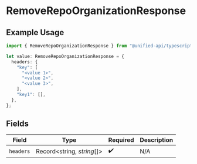 # RemoveRepoOrganizationResponse

## Example Usage

```typescript
import { RemoveRepoOrganizationResponse } from "@unified-api/typescript-sdk/sdk/models/operations";

let value: RemoveRepoOrganizationResponse = {
  headers: {
    "key": [
      "<value 1>",
      "<value 2>",
      "<value 3>",
    ],
    "key1": [],
  },
};
```

## Fields

| Field                      | Type                       | Required                   | Description                |
| -------------------------- | -------------------------- | -------------------------- | -------------------------- |
| `headers`                  | Record<string, *string*[]> | :heavy_check_mark:         | N/A                        |